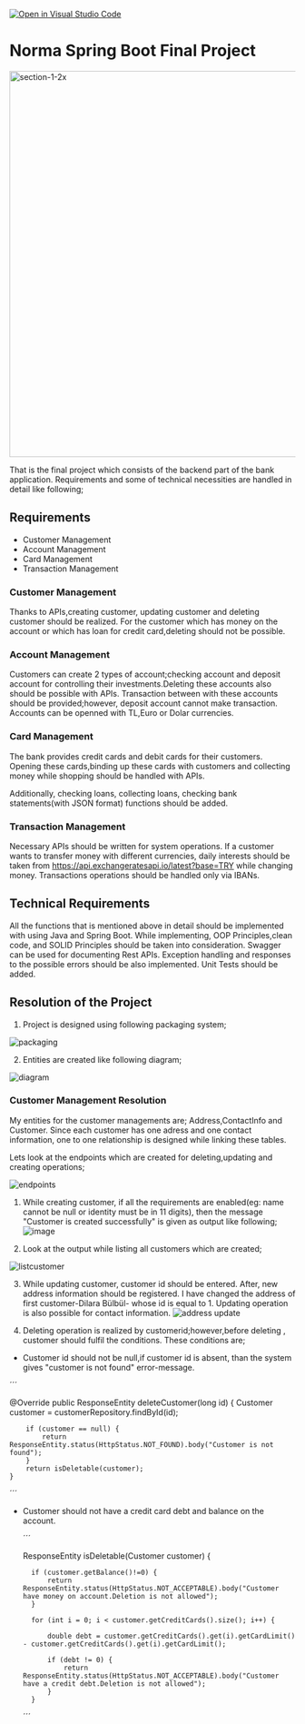 [![Open in Visual Studio Code](https://classroom.github.com/assets/open-in-vscode-c66648af7eb3fe8bc4f294546bfd86ef473780cde1dea487d3c4ff354943c9ae.svg)](https://classroom.github.com/online_ide?assignment_repo_id=7849702&assignment_repo_type=AssignmentRepo)
# Norma Spring Boot Final Project
<img width="680" alt="section-1-2x" src="https://user-images.githubusercontent.com/97522259/171113736-b7d79a56-2e18-40e5-b5a8-feb4709e9979.png">

That is the final project which consists of the backend part of the bank application. Requirements and some of technical necessities are handled in detail like following;

## Requirements
* Customer Management
* Account Management
* Card Management
* Transaction Management 

### Customer Management
Thanks to APIs,creating customer, updating customer and deleting customer should be realized. For the customer which has money on the account or which has loan for credit card,deleting should not be possible. 

### Account Management
Customers can create 2 types of account;checking account and deposit account for controlling their investments.Deleting these accounts also should be possible with APIs. Transaction between with these accounts should be provided;however, deposit account cannot make transaction. Accounts can be openned with TL,Euro or Dolar currencies.

### Card Management
The bank provides credit cards and debit cards for their customers. Opening these cards,binding up these cards with customers and collecting money while shopping should be handled with APIs.

Additionally, checking loans, collecting loans, checking bank statements(with JSON format) functions should be added.

### Transaction Management
Necessary APIs should be written for system operations. If a customer wants to transfer money with different currencies, daily interests should be taken from
https://api.exchangeratesapi.io/latest?base=TRY while changing money. 
Transactions operations should be handled only via IBANs.

## Technical Requirements
All the functions that is mentioned above in detail should be implemented with using Java and Spring Boot. While implementing, OOP Principles,clean code, and SOLID Principles should be taken into consideration. Swagger can be used for documenting Rest APIs. Exception handling and responses to the possible errors should be also implemented. Unit Tests should be added.

## Resolution of the Project

1. Project is designed using following packaging system;

![packaging](https://user-images.githubusercontent.com/97522259/171135080-2008210c-c644-4d6f-a59e-d939aa1dd892.jpg)


2. Entities are created like following diagram;

![diagram](https://user-images.githubusercontent.com/97522259/171120346-2d851157-fabb-49a1-bbe2-675179ea084d.png)

### Customer Management Resolution
My entities for the customer managements are; Address,ContactInfo and Customer. Since each customer has one adress and one contact information, one to one relationship is designed while linking these tables. 

Lets look at the endpoints which are created for deleting,updating and creating operations;

![endpoints](https://user-images.githubusercontent.com/97522259/171125646-cb4e5be4-166f-4f57-91b2-30ba959abe71.png)

1. While creating customer, if all the requirements are enabled(eg: name cannot be null or identity must be in 11 digits), then the message "Customer is created successfully" is given as output like following;
![image](https://user-images.githubusercontent.com/97522259/171125179-b8f3de37-fadc-4895-aaee-cf8415e1774f.png)

2. Look at the output while listing all customers which are created;

![listcustomer](https://user-images.githubusercontent.com/97522259/171131761-2fa477e5-60d4-42d4-ac66-f16d1d9779c4.png)

3. While updating customer, customer id should be entered. After, new address information should be registered. I have changed the address of first customer-Dilara Bülbül- whose id is equal to 1. Updating operation is also possible for contact information. 
![address update](https://user-images.githubusercontent.com/97522259/171140062-190bd4dd-58cd-4e02-ab88-932c3533a519.png)

4. Deleting operation is realized by customerid;however,before deleting , customer should fulfil the conditions. These conditions are;
* Customer id should not be null,if customer id is absent, than the system gives "customer is not found" error-message. 


 ´´´
 
 @Override
    public ResponseEntity<Object> deleteCustomer(long id) {
        Customer customer = customerRepository.findById(id);

        if (customer == null) {
            return ResponseEntity.status(HttpStatus.NOT_FOUND).body("Customer is not found");
        }
        return isDeletable(customer);
    }
  
 
  ´´´
  
 
* Customer should not have a credit card debt and balance on the account. 
  
 
  ´´´
 
  ResponseEntity<Object> isDeletable(Customer customer) {

        if (customer.getBalance()!=0) {
            return ResponseEntity.status(HttpStatus.NOT_ACCEPTABLE).body("Customer have money on account.Deletion is not allowed");
        }

        for (int i = 0; i < customer.getCreditCards().size(); i++) {

            double debt = customer.getCreditCards().get(i).getCardLimit() - customer.getCreditCards().get(i).getCardLimit();

            if (debt != 0) {
                return ResponseEntity.status(HttpStatus.NOT_ACCEPTABLE).body("Customer have a credit debt.Deletion is not allowed");
            }
        }
       
                                                             
´´´
                                                             







